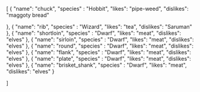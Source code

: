 [
  {
    "name": "chuck",
    "species" : "Hobbit",
    "likes": "pipe-weed",
    "dislikes": "maggoty bread" 
    
  },
  {
    "name": "rib",
    "species" : "Wizard",
    "likes": "tea",
    "dislikes": "Saruman"
    },
  {
    "name": "shortloin",
    "species" : "Dwarf",
     "likes": "meat",
     "dislikes": "elves"
    },
     {
    "name": "sirloin",
    "species" : "Dwarf",
     "likes": "meat",
     "dislikes": "elves"
     },
  {
    "name": "round",
    "species" : "Dwarf",
     "likes": "meat",
     "dislikes": "elves"
     },
      {
    "name": "flank",
    "species" : "Dwarf",
     "likes": "meat",
     "dislikes": "elves"
     },
     {
    "name": "plate",
    "species" : "Dwarf",
     "likes": "meat",
     "dislikes": "elves"
     },
     {
    "name": "brisket_shank",
    "species" : "Dwarf",
     "likes": "meat",
     "dislikes": "elves"
     }
  
  
]
